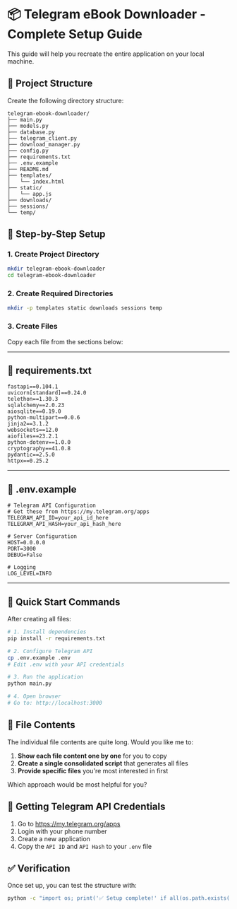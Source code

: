 # 📦 Telegram eBook Downloader - Complete Setup Guide

This guide will help you recreate the entire application on your local machine.

## 📁 Project Structure

Create the following directory structure:

```
telegram-ebook-downloader/
├── main.py
├── models.py
├── database.py
├── telegram_client.py
├── download_manager.py
├── config.py
├── requirements.txt
├── .env.example
├── README.md
├── templates/
│   └── index.html
├── static/
│   └── app.js
├── downloads/
├── sessions/
└── temp/
```

## 🔧 Step-by-Step Setup

### 1. Create Project Directory
```bash
mkdir telegram-ebook-downloader
cd telegram-ebook-downloader
```

### 2. Create Required Directories
```bash
mkdir -p templates static downloads sessions temp
```

### 3. Create Files

Copy each file from the sections below:

---

## 📄 requirements.txt
```
fastapi==0.104.1
uvicorn[standard]==0.24.0
telethon==1.30.3
sqlalchemy==2.0.23
aiosqlite==0.19.0
python-multipart==0.0.6
jinja2==3.1.2
websockets==12.0
aiofiles==23.2.1
python-dotenv==1.0.0
cryptography==41.0.8
pydantic==2.5.0
httpx==0.25.2
```

---

## 🔧 .env.example
```
# Telegram API Configuration
# Get these from https://my.telegram.org/apps
TELEGRAM_API_ID=your_api_id_here
TELEGRAM_API_HASH=your_api_hash_here

# Server Configuration
HOST=0.0.0.0
PORT=3000
DEBUG=False

# Logging
LOG_LEVEL=INFO
```

---

## 🚀 Quick Start Commands

After creating all files:

```bash
# 1. Install dependencies
pip install -r requirements.txt

# 2. Configure Telegram API
cp .env.example .env
# Edit .env with your API credentials

# 3. Run the application
python main.py

# 4. Open browser
# Go to: http://localhost:3000
```

## 📝 File Contents

The individual file contents are quite long. Would you like me to:

1. **Show each file content one by one** for you to copy
2. **Create a single consolidated script** that generates all files
3. **Provide specific files** you're most interested in first

Which approach would be most helpful for you?

## 🔑 Getting Telegram API Credentials

1. Go to https://my.telegram.org/apps
2. Login with your phone number
3. Create a new application
4. Copy the `API ID` and `API Hash` to your `.env` file

## ✅ Verification

Once set up, you can test the structure with:
```bash
python -c "import os; print('✅ Setup complete!' if all(os.path.exists(f) for f in ['main.py', 'models.py', 'templates/index.html']) else '❌ Missing files')"
```
